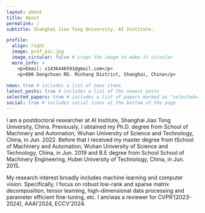 ```yaml
---
layout: about
title: About
permalink: /
subtitle: Shanghai Jiao Tong University. AI Institute.

profile:
  align: right
  image: prof_pic.jpg
  image_circular: false # crops the image to make it circular
  more_info: >
    <p>Email: x1436446591@gmail.com</p>
    <p>800 Dongchuan RD. Minhang District, Shanghai, China</p>
   
news: true # includes a list of news items
latest_posts: true # includes a list of the newest posts
selected_papers: true # includes a list of papers marked as "selected={true}"
social: true # includes social icons at the bottom of the page
---
```


I am a postdoctoral researcher at AI Institute, Shanghai Jiao Tong University, China. Previously, I obtained my Ph.D. degree from School of Machinery and Automation, Wuhan University of Science and Technology, China, in Jun. 2022. Before that I received my master degree from tSchool of Machinery and Automation, Wuhan University of Science and Technology, China, in Jun. 2019 and B.E degree from School School of Machinery Engineering, Hubei University of Technology, China, in Jun. 2015.

My research interest broadly includes machine learning and computer vision. Specifically, I focus on robust low-rank and sparse matrix decomposition, tensor learning, high-dimensional data processing and parameter efficient fine-tuning, etc. I am/was a reviewer for CVPR’(2023-2024), AAAI’2024, ECCV’2024.
